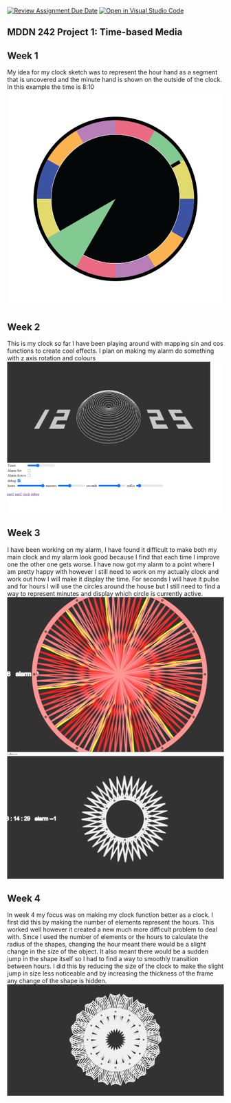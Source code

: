 [![Review Assignment Due Date](https://classroom.github.com/assets/deadline-readme-button-24ddc0f5d75046c5622901739e7c5dd533143b0c8e959d652212380cedb1ea36.svg)](https://classroom.github.com/a/JAZAP9dv)
[![Open in Visual Studio Code](https://classroom.github.com/assets/open-in-vscode-718a45dd9cf7e7f842a935f5ebbe5719a5e09af4491e668f4dbf3b35d5cca122.svg)](https://classroom.github.com/online_ide?assignment_repo_id=11462214&assignment_repo_type=AssignmentRepo)
## MDDN 242 Project 1: Time-based Media  

## Week 1
My idea for my clock sketch was to represent the hour hand as a segment that is uncovered and the minute hand is shown on the outside of the clock. In this example the time is 8:10 
![plot](./images/sketch.png)

## Week 2
This is my clock so far I have been playing around with mapping sin and cos functions to create cool effects. I plan on making my alarm do something with z axis rotation and colours
![plot](./images/image-week2.png)

## Week 3
I have been working on my alarm, I have found it difficult to make both my main clock and my alarm look good because I find that each time I improve one the other one gets worse. I have now got my alarm to a point where I am pretty happy with however I still need to work on my actually clock and work out how I will make it display the time. For seconds I will have it pulse and for hours I will use the circles around the house but I still need to find a way to represent minutes and display which circle is currently active. 
![plot](./images/image-week3-1.png)
![plot](./images/image-week3-2.png)

## Week 4
In week 4 my focus was on making my clock function better as a clock. I first did this by making the number of elements represent the hours. This worked well however it created a new much more difficult problem to deal with. Since I used the number of elements or the hours to calculate the radius of the shapes, changing the hour meant there would be a slight change in the size of the object. It also meant there would be a sudden jump in the shape itself so I had to find a way to smoothly transition between hours. I did this by reducing the size of the clock to make the slight jump in size less noticeable and by increasing the thickness of the frame any change of the shape is hidden. 
![plot](./images/image-week4.PNG)